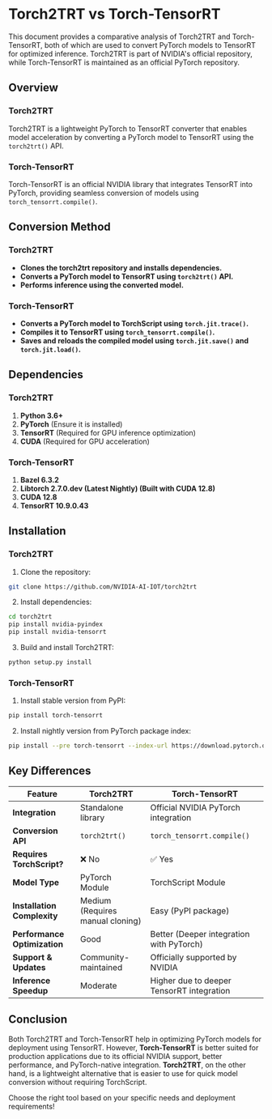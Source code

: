 # Torch2TRT vs Torch-TensorRT

This document provides a comparative analysis of Torch2TRT and Torch-TensorRT, both of which are used to convert PyTorch models to TensorRT for optimized inference. Torch2TRT is part of NVIDIA's official repository, while Torch-TensorRT is maintained as an official PyTorch repository.

## Overview

### Torch2TRT
Torch2TRT is a lightweight PyTorch to TensorRT converter that enables model acceleration by converting a PyTorch model to TensorRT using the `torch2trt()` API.

### Torch-TensorRT
Torch-TensorRT is an official NVIDIA library that integrates TensorRT into PyTorch, providing seamless conversion of models using `torch_tensorrt.compile()`.

## Conversion Method

### Torch2TRT
* **Clones the torch2trt repository and installs dependencies.**
* **Converts a PyTorch model to TensorRT using `torch2trt()` API.**
* **Performs inference using the converted model.**

### Torch-TensorRT
* **Converts a PyTorch model to TorchScript using `torch.jit.trace()`.**
* **Compiles it to TensorRT using `torch_tensorrt.compile()`.**
* **Saves and reloads the compiled model using `torch.jit.save()` and `torch.jit.load()`.**

## Dependencies

### Torch2TRT
1. **Python 3.6+**
2. **PyTorch** (Ensure it is installed)
3. **TensorRT** (Required for GPU inference optimization)
4. **CUDA** (Required for GPU acceleration)

### Torch-TensorRT
1. **Bazel 6.3.2**
2. **Libtorch 2.7.0.dev (Latest Nightly) (Built with CUDA 12.8)**
3. **CUDA 12.8**
4. **TensorRT 10.9.0.43**

## Installation

### Torch2TRT
1. Clone the repository:

```bash
git clone https://github.com/NVIDIA-AI-IOT/torch2trt
```

2. Install dependencies:

```bash
cd torch2trt
pip install nvidia-pyindex
pip install nvidia-tensorrt
```

3. Build and install Torch2TRT:

```bash
python setup.py install
```

### Torch-TensorRT
1. Install stable version from PyPI:

```bash
pip install torch-tensorrt
```

2. Install nightly version from PyTorch package index:

```bash
pip install --pre torch-tensorrt --index-url https://download.pytorch.org/whl/nightly/cu124
```

## Key Differences

| Feature | Torch2TRT | Torch-TensorRT |
|---------|-----------|---------------|
| **Integration** | Standalone library | Official NVIDIA PyTorch integration |
| **Conversion API** | `torch2trt()` | `torch_tensorrt.compile()` |
| **Requires TorchScript?** | ❌ No | ✅ Yes |
| **Model Type** | PyTorch Module | TorchScript Module |
| **Installation Complexity** | Medium (Requires manual cloning) | Easy (PyPI package) |
| **Performance Optimization** | Good | Better (Deeper integration with PyTorch) |
| **Support & Updates** | Community-maintained | Officially supported by NVIDIA |
| **Inference Speedup** | Moderate | Higher due to deeper TensorRT integration |

## Conclusion

Both Torch2TRT and Torch-TensorRT help in optimizing PyTorch models for deployment using TensorRT. However, **Torch-TensorRT** is better suited for production applications due to its official NVIDIA support, better performance, and PyTorch-native integration. **Torch2TRT**, on the other hand, is a lightweight alternative that is easier to use for quick model conversion without requiring TorchScript.

Choose the right tool based on your specific needs and deployment requirements!
